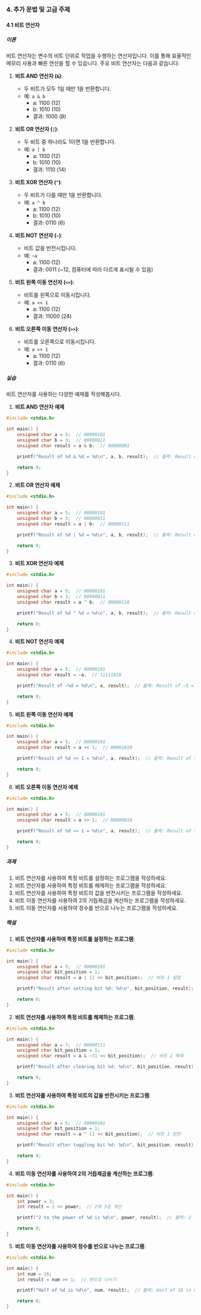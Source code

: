 ### 4. 추가 문법 및 고급 주제

#### 4.1 비트 연산자

##### 이론

비트 연산자는 변수의 비트 단위로 작업을 수행하는 연산자입니다. 이를 통해 효율적인 메모리 사용과 빠른 연산을 할 수 있습니다. 주요 비트 연산자는 다음과 같습니다:

1. **비트 AND 연산자 (`&`)**:
   - 두 비트가 모두 1일 때만 1을 반환합니다.
   - 예: `a & b`
     - a: 1100 (12)
     - b: 1010 (10)
     - 결과: 1000 (8)

2. **비트 OR 연산자 (`|`)**:
   - 두 비트 중 하나라도 1이면 1을 반환합니다.
   - 예: `a | b`
     - a: 1100 (12)
     - b: 1010 (10)
     - 결과: 1110 (14)

3. **비트 XOR 연산자 (`^`)**:
   - 두 비트가 다를 때만 1을 반환합니다.
   - 예: `a ^ b`
     - a: 1100 (12)
     - b: 1010 (10)
     - 결과: 0110 (6)

4. **비트 NOT 연산자 (`~`)**:
   - 비트 값을 반전시킵니다.
   - 예: `~a`
     - a: 1100 (12)
     - 결과: 0011 (~12, 컴퓨터에 따라 다르게 표시될 수 있음)

5. **비트 왼쪽 이동 연산자 (`<<`)**:
   - 비트를 왼쪽으로 이동시킵니다.
   - 예: `a << 1`
     - a: 1100 (12)
     - 결과: 11000 (24)

6. **비트 오른쪽 이동 연산자 (`>>`)**:
   - 비트를 오른쪽으로 이동시킵니다.
   - 예: `a >> 1`
     - a: 1100 (12)
     - 결과: 0110 (6)

##### 실습

비트 연산자를 사용하는 다양한 예제를 작성해봅시다.

1. **비트 AND 연산자 예제**

```c
#include <stdio.h>

int main() {
    unsigned char a = 5;  // 00000101
    unsigned char b = 3;  // 00000011
    unsigned char result = a & b;  // 00000001

    printf("Result of %d & %d = %d\n", a, b, result);  // 출력: Result of 5 & 3 = 1

    return 0;
}
```

2. **비트 OR 연산자 예제**

```c
#include <stdio.h>

int main() {
    unsigned char a = 5;  // 00000101
    unsigned char b = 3;  // 00000011
    unsigned char result = a | b;  // 00000111

    printf("Result of %d | %d = %d\n", a, b, result);  // 출력: Result of 5 | 3 = 7

    return 0;
}
```

3. **비트 XOR 연산자 예제**

```c
#include <stdio.h>

int main() {
    unsigned char a = 5;  // 00000101
    unsigned char b = 3;  // 00000011
    unsigned char result = a ^ b;  // 00000110

    printf("Result of %d ^ %d = %d\n", a, b, result);  // 출력: Result of 5 ^ 3 = 6

    return 0;
}
```

4. **비트 NOT 연산자 예제**

```c
#include <stdio.h>

int main() {
    unsigned char a = 5;  // 00000101
    unsigned char result = ~a;  // 11111010

    printf("Result of ~%d = %d\n", a, result);  // 출력: Result of ~5 = 250 (unsigned char의 범위 내에서)

    return 0;
}
```

5. **비트 왼쪽 이동 연산자 예제**

```c
#include <stdio.h>

int main() {
    unsigned char a = 5;  // 00000101
    unsigned char result = a << 1;  // 00001010

    printf("Result of %d << 1 = %d\n", a, result);  // 출력: Result of 5 << 1 = 10

    return 0;
}
```

6. **비트 오른쪽 이동 연산자 예제**

```c
#include <stdio.h>

int main() {
    unsigned char a = 5;  // 00000101
    unsigned char result = a >> 1;  // 00000010

    printf("Result of %d >> 1 = %d\n", a, result);  // 출력: Result of 5 >> 1 = 2

    return 0;
}
```

##### 과제

1. 비트 연산자를 사용하여 특정 비트를 설정하는 프로그램을 작성하세요.
2. 비트 연산자를 사용하여 특정 비트를 해제하는 프로그램을 작성하세요.
3. 비트 연산자를 사용하여 특정 비트의 값을 반전시키는 프로그램을 작성하세요.
4. 비트 이동 연산자를 사용하여 2의 거듭제곱을 계산하는 프로그램을 작성하세요.
5. 비트 이동 연산자를 사용하여 정수를 반으로 나누는 프로그램을 작성하세요.

##### 해설

1. **비트 연산자를 사용하여 특정 비트를 설정하는 프로그램**:

```c
#include <stdio.h>

int main() {
    unsigned char a = 5;  // 00000101
    unsigned char bit_position = 1;
    unsigned char result = a | (1 << bit_position);  // 비트 1 설정

    printf("Result after setting bit %d: %d\n", bit_position, result);  // 출력: Result after setting bit 1: 7 (00000111)

    return 0;
}
```

2. **비트 연산자를 사용하여 특정 비트를 해제하는 프로그램**:

```c
#include <stdio.h>

int main() {
    unsigned char a = 7;  // 00000111
    unsigned char bit_position = 1;
    unsigned char result = a & ~(1 << bit_position);  // 비트 1 해제

    printf("Result after clearing bit %d: %d\n", bit_position, result);  // 출력: Result after clearing bit 1: 5 (00000101)

    return 0;
}
```

3. **비트 연산자를 사용하여 특정 비트의 값을 반전시키는 프로그램**:

```c
#include <stdio.h>

int main() {
    unsigned char a = 5;  // 00000101
    unsigned char bit_position = 1;
    unsigned char result = a ^ (1 << bit_position);  // 비트 1 반전

    printf("Result after toggling bit %d: %d\n", bit_position, result);  // 출력: Result after toggling bit 1: 7 (00000111)

    return 0;
}
```

4. **비트 이동 연산자를 사용하여 2의 거듭제곱을 계산하는 프로그램**:

```c
#include <stdio.h>

int main() {
    int power = 3;
    int result = 1 << power;  // 2의 3승 계산

    printf("2 to the power of %d is %d\n", power, result);  // 출력: 2 to the power of 3 is 8

    return 0;
}
```

5. **비트 이동 연산자를 사용하여 정수를 반으로 나누는 프로그램**:

```c
#include <stdio.h>

int main() {
    int num = 16;
    int result = num >> 1;  // 반으로 나누기

    printf("Half of %d is %d\n", num, result);  // 출력: Half of 16 is 8

    return 0;
}
```
